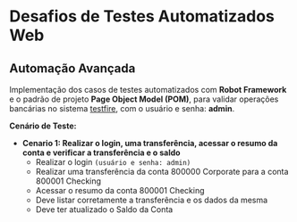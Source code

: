 # Desafios de Testes Automatizados Web

## Automação Avançada

Implementação dos casos de testes automatizados com **Robot Framework** e o padrão de projeto **Page Object Model (POM)**, para validar operações bancárias no sistema [testfire](https://demo.testfire.net/login.jsp), com o usuário e senha: **admin**.

**Cenário de Teste:**

- **Cenario 1: Realizar o login, uma transferência, acessar o resumo da conta e verificar a transferência e o saldo**  
  - Realizar o login  `(usuário e senha: admin)`
  - Realizar uma transferência da conta 800000 Corporate para a conta 800001 Checking 
  - Acessar o resumo da conta 800001 Checking
  - Deve listar corretamente a transferência e os dados da mesma
  - Deve ter atualizado o Saldo da Conta